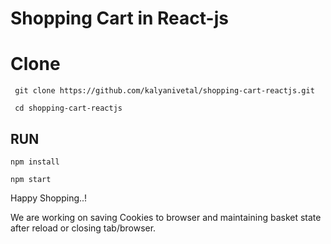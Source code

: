 # Shopping Cart in React-js

# Clone 

	 git clone https://github.com/kalyanivetal/shopping-cart-reactjs.git
	
	 cd shopping-cart-reactjs	
	
	
## RUN

	npm install
	
	npm start
	
Happy Shopping..!

We are working on saving Cookies to browser and maintaining basket state after reload or closing tab/browser.
